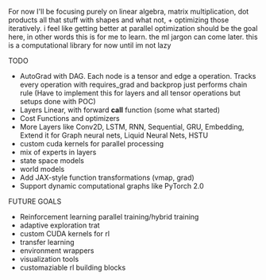 For now I'll be focusing purely on linear algebra, matrix multiplication, dot products all that stuff with shapes and what not, + optimizing those iteratively. i feel like getting better at parallel optimization should be the goal here, in other words this is for me to learn. the ml jargon can come later. this is a computational library for now until im not lazy

TODO
- AutoGrad with DAG. Each node is a tensor and edge a operation. Tracks every operation with requires_grad and backprop just performs chain rule (Have to implement this for layers and all tensor operations but setups done with POC)
- Layers Linear, with forward __call__ function (some what started)
- Cost Functions and optimizers
- More Layers like Conv2D, LSTM, RNN, Sequential, GRU, Embedding, Extend it for Graph neural nets, Liquid Neural Nets, HSTU
- custom cuda kernels for parallel processing
- mix of experts in layers
- state space models
- world models
- Add JAX-style function transformations (vmap, grad)
- Support dynamic computational graphs like PyTorch 2.0

FUTURE GOALS
- Reinforcement learning parallel training/hybrid training 
- adaptive exploration trat
- custom CUDA kernels for rl
- transfer learning
- environment wrappers
- visualization tools 
- customaziable rl building blocks
